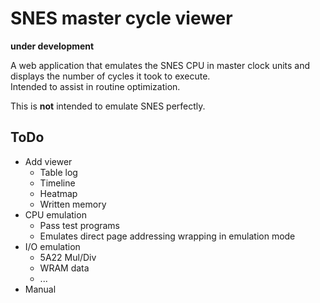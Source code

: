 # SNES master cycle viewer  

**under development**  

A web application that emulates the SNES CPU in master clock units and displays the number of cycles it took to execute.  
Intended to assist in routine optimization.  

This is **not** intended to emulate SNES perfectly.  

## ToDo  

* Add viewer
	* Table log
	* Timeline
	* Heatmap
	* Written memory
* CPU emulation
	* Pass test programs
	* Emulates direct page addressing wrapping in emulation mode
* I/O emulation
	* 5A22 Mul/Div
	* WRAM data
	* ...
* Manual
